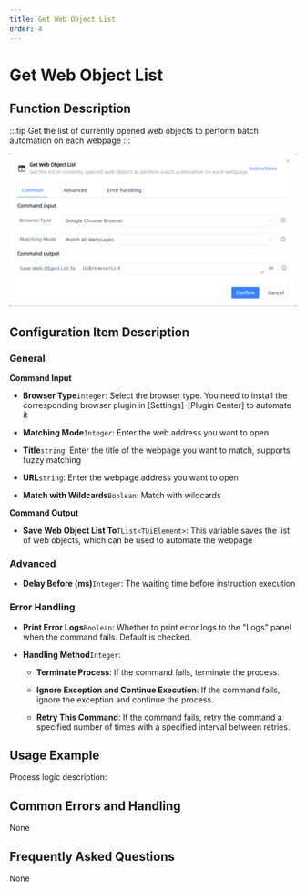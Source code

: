 ```yaml
---
title: Get Web Object List
order: 4
---
```


# Get Web Object List

## Function Description

:::tip 
Get the list of currently opened web objects to perform batch automation on each webpage
:::

![Get Web Object List](../../../assets/Get%20Web%20Object%20List_command.png)

## Configuration Item Description

### General

**Command Input**

- **Browser Type**`Integer`: Select the browser type. You need to install the corresponding browser plugin in [Settings]-[Plugin Center] to automate it

- **Matching Mode**`Integer`: Enter the web address you want to open

- **Title**`string`: Enter the title of the webpage you want to match, supports fuzzy matching

- **URL**`string`: Enter the webpage address you want to open

- **Match with Wildcards**`Boolean`: Match with wildcards


**Command Output**

- **Save Web Object List To**`TList<TUiElement>`: This variable saves the list of web objects, which can be used to automate the webpage

### Advanced

- **Delay Before (ms)**`Integer`: The waiting time before instruction execution

### Error Handling

- **Print Error Logs**`Boolean`: Whether to print error logs to the "Logs" panel when the command fails. Default is checked. 

- **Handling Method**`Integer`:

    - **Terminate Process**: If the command fails, terminate the process.

    - **Ignore Exception and Continue Execution**: If the command fails, ignore the exception and continue the process.

    - **Retry This Command**: If the command fails, retry the command a specified number of times with a specified interval between retries.

## Usage Example

Process logic description:

## Common Errors and Handling

None

## Frequently Asked Questions

None

